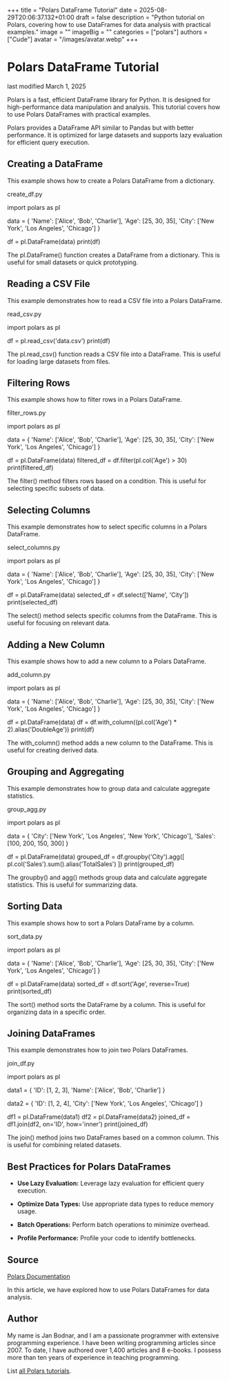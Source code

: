 +++
title = "Polars DataFrame Tutorial"
date = 2025-08-29T20:06:37.132+01:00
draft = false
description = "Python tutorial on Polars, covering how to use DataFrames for data analysis with practical examples."
image = ""
imageBig = ""
categories = ["polars"]
authors = ["Cude"]
avatar = "/images/avatar.webp"
+++

# Polars DataFrame Tutorial

last modified March 1, 2025

Polars is a fast, efficient DataFrame library for Python. It is designed for
high-performance data manipulation and analysis. This tutorial covers how to
use Polars DataFrames with practical examples.

Polars provides a DataFrame API similar to Pandas but with better performance.
It is optimized for large datasets and supports lazy evaluation for efficient
query execution.

## Creating a DataFrame

This example shows how to create a Polars DataFrame from a dictionary.

create_df.py
  

import polars as pl

data = {
    'Name': ['Alice', 'Bob', 'Charlie'],
    'Age': [25, 30, 35],
    'City': ['New York', 'Los Angeles', 'Chicago']
}

df = pl.DataFrame(data)
print(df)

The pl.DataFrame() function creates a DataFrame from a dictionary.
This is useful for small datasets or quick prototyping.

## Reading a CSV File

This example demonstrates how to read a CSV file into a Polars DataFrame.

read_csv.py
  

import polars as pl

df = pl.read_csv('data.csv')
print(df)

The pl.read_csv() function reads a CSV file into a DataFrame. This
is useful for loading large datasets from files.

## Filtering Rows

This example shows how to filter rows in a Polars DataFrame.

filter_rows.py
  

import polars as pl

data = {
    'Name': ['Alice', 'Bob', 'Charlie'],
    'Age': [25, 30, 35],
    'City': ['New York', 'Los Angeles', 'Chicago']
}

df = pl.DataFrame(data)
filtered_df = df.filter(pl.col('Age') &gt; 30)
print(filtered_df)

The filter() method filters rows based on a condition. This is
useful for selecting specific subsets of data.

## Selecting Columns

This example demonstrates how to select specific columns in a Polars DataFrame.

select_columns.py
  

import polars as pl

data = {
    'Name': ['Alice', 'Bob', 'Charlie'],
    'Age': [25, 30, 35],
    'City': ['New York', 'Los Angeles', 'Chicago']
}

df = pl.DataFrame(data)
selected_df = df.select(['Name', 'City'])
print(selected_df)

The select() method selects specific columns from the DataFrame.
This is useful for focusing on relevant data.

## Adding a New Column

This example shows how to add a new column to a Polars DataFrame.

add_column.py
  

import polars as pl

data = {
    'Name': ['Alice', 'Bob', 'Charlie'],
    'Age': [25, 30, 35],
    'City': ['New York', 'Los Angeles', 'Chicago']
}

df = pl.DataFrame(data)
df = df.with_column((pl.col('Age') * 2).alias('DoubleAge'))
print(df)

The with_column() method adds a new column to the DataFrame. This
is useful for creating derived data.

## Grouping and Aggregating

This example demonstrates how to group data and calculate aggregate statistics.

group_agg.py
  

import polars as pl

data = {
    'City': ['New York', 'Los Angeles', 'New York', 'Chicago'],
    'Sales': [100, 200, 150, 300]
}

df = pl.DataFrame(data)
grouped_df = df.groupby('City').agg([
    pl.col('Sales').sum().alias('TotalSales')
])
print(grouped_df)

The groupby() and agg() methods group data and
calculate aggregate statistics. This is useful for summarizing data.

## Sorting Data

This example shows how to sort a Polars DataFrame by a column.

sort_data.py
  

import polars as pl

data = {
    'Name': ['Alice', 'Bob', 'Charlie'],
    'Age': [25, 30, 35],
    'City': ['New York', 'Los Angeles', 'Chicago']
}

df = pl.DataFrame(data)
sorted_df = df.sort('Age', reverse=True)
print(sorted_df)

The sort() method sorts the DataFrame by a column. This is useful
for organizing data in a specific order.

## Joining DataFrames

This example demonstrates how to join two Polars DataFrames.

join_df.py
  

import polars as pl

data1 = {
    'ID': [1, 2, 3],
    'Name': ['Alice', 'Bob', 'Charlie']
}

data2 = {
    'ID': [1, 2, 4],
    'City': ['New York', 'Los Angeles', 'Chicago']
}

df1 = pl.DataFrame(data1)
df2 = pl.DataFrame(data2)
joined_df = df1.join(df2, on='ID', how='inner')
print(joined_df)

The join() method joins two DataFrames based on a common column.
This is useful for combining related datasets.

## Best Practices for Polars DataFrames

- **Use Lazy Evaluation:** Leverage lazy evaluation for efficient query execution.

- **Optimize Data Types:** Use appropriate data types to reduce memory usage.

- **Batch Operations:** Perform batch operations to minimize overhead.

- **Profile Performance:** Profile your code to identify bottlenecks.

## Source

[Polars Documentation](https://docs.pola.rs/api/python/stable/reference/index.html)

In this article, we have explored how to use Polars DataFrames for data analysis.

## Author

My name is Jan Bodnar, and I am a passionate programmer with extensive
programming experience. I have been writing programming articles since 2007.
To date, I have authored over 1,400 articles and 8 e-books. I possess more
than ten years of experience in teaching programming.

List [all Polars tutorials](/all/#polars).
